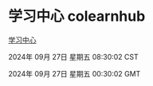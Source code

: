# 学习中心 colearnhub
[学习中心](http://219.139.198.207:56308/colearnhub/)

2024年 09月 27日 星期五 08:30:02 CST

2024年 09月 27日 星期五 00:30:02 GMT
